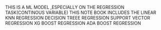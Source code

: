 THIS IS A ML MODEL ,ESPECIALLY ON THE REGRESSION TASK(CONTINOUS VARIABLE)
THIS NOTE BOOK INCLUDES THE 
LINEAR 
KNN REGRESSION
DECISION TREEE REGRESSION
SUPPORT VECTOR REGRESSION
XG BOOST REGRESSION
ADA BOOST REGRESSION
